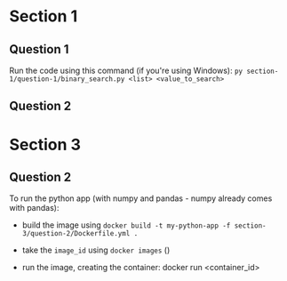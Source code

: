# Section 1
## Question 1
Run the code using this command (if you're using Windows): `py section-1/question-1/binary_search.py <list> <value_to_search>`
## Question 2
# Section 3
## Question 2
To run the python app (with numpy and pandas - numpy already comes with pandas):

- build the image using `docker build -t my-python-app -f section-3/question-2/Dockerfile.yml .`

- take the `image_id` using `docker images` ()

- run the image, creating the container:
docker run <container_id>